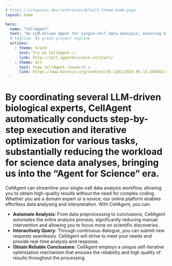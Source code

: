 ```yaml
---
# https://vitepress.dev/reference/default-theme-home-page
layout: home

hero:
  name: "CellAgent"
  text: "An LLM-driven agent for single-cell data analysis, ensuring high-quality results with minimal effort."
  # tagline: My great project tagline
  actions:
    - theme: brand
      text: Try on CellAgent 👉
      link: http://cell.agent4science.cn/start/
    - theme: alt
      text: View CellAgent research >
      link: https://www.biorxiv.org/content/10.1101/2024.05.13.593861v1
---
```

<script setup>
import { watch, ref, onMounted } from 'vue';
import { useData } from 'vitepress'
import { useTheme } from 'vuetify'

const { isDark } = useData();
const theme = useTheme()

watch(isDark, value => {
  theme.global.name.value = value ? 'dark' : 'light'
}, { immediate: true })

const tab = ref('0')
const isCN = ref(false)

onMounted(async function assertInCN() {
  // try {
  //   const response = await fetch('//ipinfo.io/json');
  //   const address = await response.json();

  //   isCN.value = address.country === 'CN';
  // } catch {
  //   isCN.value = false;
  // }
    const response = await fetch('https://www.youtube.com', {
        mode: 'no-cors' // This mode can be problematic as it won't return full response details due to CORS policies.
      });
    console.log('Status Code:', response.status);
    isCN.value = response.status !== 200;
  }
})
</script>

<!--@include: ./sections/banner.md-->
<div class="my-16"></div>

# By coordinating several LLM-driven biological experts, CellAgent automatically conducts step-by-step execution and iterative optimization for various tasks, substantially reducing the workload for science data analyses, bringing us into the “Agent for Science” era.

<!--@include: ./sections/features.md-->

<!--@include: ./sections/examples.md-->

<div class="my-16"></div>

<!--@include: ./sections/comparation.md-->

<div class="my-16"></div>

CellAgent can streamline your single-cell data analysis workflow, allowing you to obtain high-quality results without the need for complex coding. Whether you are a domain expert or a novice, our online platform enables effortless data analysing and interpretation. With CellAgent, you can:

<div class="mx-8 px-4">

* **Automate Analysis:** From data preprocessing to conclusions, CellAgent automates the entire analysis process, significantly reducing manual intervention and allowing you to focus more on scientific discoveries.
* **Interactively Query:** Through continuous dialogue, you can submit new requests seamlessly. CellAgent will strive to meet your needs and provide real-time analysis and response.
* **Obtain Reliable Conclusions:** CellAgent employs a unique self-iterative optimization mechanism that ensures the reliability and high quality of results throughout the processing.
</div>

<!--@include: ./sections/more.md-->
